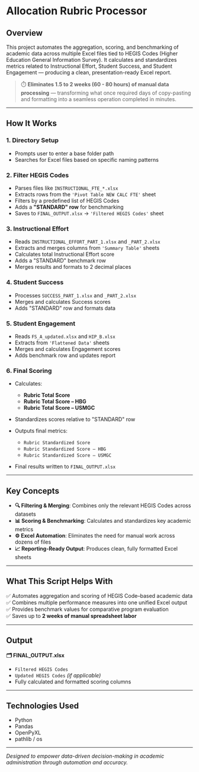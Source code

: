 # Allocation Rubric Processor

## Overview  
This project automates the aggregation, scoring, and benchmarking of academic data across multiple Excel files tied to HEGIS Codes (Higher Education General Information Survey). It calculates and standardizes metrics related to Instructional Effort, Student Success, and Student Engagement — producing a clean, presentation-ready Excel report.

> ⏱️ **Eliminates 1.5 to 2 weeks (60 - 80 hours) of manual data processing** — transforming what once required days of copy-pasting and formatting into a seamless operation completed in minutes.

---

## How It Works

### 1. Directory Setup  
- Prompts user to enter a base folder path  
- Searches for Excel files based on specific naming patterns

### 2. Filter HEGIS Codes  
- Parses files like `INSTRUCTIONAL_FTE_*.xlsx`  
- Extracts rows from the `'Pivot Table NEW CALC FTE'` sheet  
- Filters by a predefined list of HEGIS Codes  
- Adds a **"STANDARD" row** for benchmarking  
- Saves to `FINAL_OUTPUT.xlsx` → `'Filtered HEGIS Codes'` sheet

### 3. Instructional Effort  
- Reads `INSTRUCTIONAL_EFFORT_PART_1.xlsx` and `_PART_2.xlsx`  
- Extracts and merges columns from `'Summary Table'` sheets  
- Calculates total Instructional Effort score  
- Adds a "STANDARD" benchmark row  
- Merges results and formats to 2 decimal places

### 4. Student Success  
- Processes `SUCCESS_PART_1.xlsx` and `_PART_2.xlsx`  
- Merges and calculates Success scores  
- Adds "STANDARD" row and formats data

### 5. Student Engagement  
- Reads `FS_A_updated.xlsx` and `HIP_B.xlsx`  
- Extracts from `'Flattened Data'` sheets  
- Merges and calculates Engagement scores  
- Adds benchmark row and updates report

### 6. Final Scoring  
- Calculates:
  - **Rubric Total Score**
  - **Rubric Total Score – HBG**
  - **Rubric Total Score – USMGC**

- Standardizes scores relative to "STANDARD" row  
- Outputs final metrics:
  - `Rubric Standardized Score`  
  - `Rubric Standardized Score – HBG`  
  - `Rubric Standardized Score – USMGC`

- Final results written to `FINAL_OUTPUT.xlsx`

---

## Key Concepts  

- **🔍 Filtering & Merging**: Combines only the relevant HEGIS Codes across datasets  
- **📊 Scoring & Benchmarking**: Calculates and standardizes key academic metrics  
- **⚙️ Excel Automation**: Eliminates the need for manual work across dozens of files  
- **📈 Reporting-Ready Output**: Produces clean, fully formatted Excel sheets

---

## What This Script Helps With

✅ Automates aggregation and scoring of HEGIS Code–based academic data  
✅ Combines multiple performance measures into one unified Excel output  
✅ Provides benchmark values for comparative program evaluation  
✅ Saves up to **2 weeks of manual spreadsheet labor**

---

## Output  
**🗂 FINAL_OUTPUT.xlsx**  
- `Filtered HEGIS Codes`  
- `Updated HEGIS Codes` *(if applicable)*  
- Fully calculated and formatted scoring columns

---

## Technologies Used  
- Python  
- Pandas  
- OpenPyXL  
- pathlib / os

---

*Designed to empower data-driven decision-making in academic administration through automation and accuracy.*
